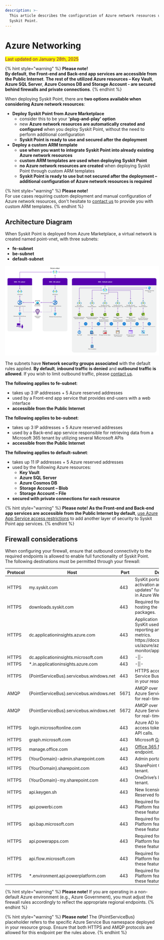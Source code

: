 ```yaml
---
description: >-
  This article describes the configuration of Azure network resources used by
  Syskit Point.
---
```


# Azure Networking

<mark style="color:purple;">Last updated on January 28th, 2025</mark>

{% hint style="warning" %}
**Please note!**\
**By default**, **the Front-end and Back-end app services are accessible from the Public Internet**. **The rest of the utilized Azure resources – Key Vault**, **Azure SQL Server**, **Azure Cosmos DB and Storage Account - are secured behind firewalls and private connections**.
{% endhint %}

When deploying Syskit Point, there are **two options available when considering Azure network resources**:

* **Deploy Syskit Point from Azure Marketplace**
  * consider this to be your **'plug-and-play' option**
  * new **Azure network resources are automatically created and configured** when you deploy Syskit Point, without the need to perform additional configuration
  * **Syskit Point is ready to use and secured after the deployment**
* **Deploy a custom ARM template**
  * **use when you want to integrate Syskit Point into already existing Azure network resources**
  * **custom ARM templates are used when deploying Syskit Point**
  * **no Azure network resources are created** when deploying Syskit Point through custom ARM templates
  * **Syskit Point is ready to use but not secured after the deployment – additional configuration of Azure network resources is required**

{% hint style="warning" %}
**Please note!**\
For use cases requiring custom deployment and manual configuration of Azure network resources, don't hesitate to [contact us](https://www.syskit.com/company/contact-us) to provide you with custom ARM templates.
{% endhint %}

## Architecture Diagram

When Syskit Point is deployed from Azure Marketplace, a virtual network is created named point-vnet, with three subnets:

* **fe-subnet**
* **be-subnet**
* **default-subnet**

![Azure Networking - Architecture Diagram](../../.gitbook/assets/azure-networking-diagram.png)

The subnets have **Network security groups associated** with the default rules applied. **By default**, **inbound traffic is denied** and **outbound traffic is allowed**. If you wish to limit outbound traffic, please [contact us](https://www.syskit.com/company/contact-us).

**The following applies to fe-subnet**:

* takes up 3 IP addresses + 5 Azure reserved addresses
* used by a Front-end app service that provides end-users with a web interface
* **accessible from the Public Internet**

**The following applies to be-subnet**:

* takes up 3 IP addresses + 5 Azure reserved addresses
* used by a Back-end app service responsible for retrieving data from a Microsoft 365 tenant by utilizing several Microsoft APIs
* **accessible from the Public Internet**

**The following applies to default-subnet**:

* takes up 11 IP addresses + 5 Azure reserved addresses
* used by the following Azure resources:
  * **Key Vault**
  * **Azure SQL Server**
  * **Azure Cosmos DB**
  * **Storage Account – Blob**
  * **Storage Account – File**
* **secured with private connections for each resource**

{% hint style="warning" %}
**Please note!** **As the Front-end and Back-end app services are accessible from the Public Internet by default**, [use Azure App Service access restrictions](https://docs.microsoft.com/en-us/azure/app-service/app-service-ip-restrictions) to add another layer of security to Syskit Point app services.
{% endhint %}

## Firewall considerations

When configuring your firewall, ensure that outbound connectivity to the required endpoints is allowed to enable full functionality of Syskit Point.\
The following destinations must be permitted through your firewall:

<table><thead><tr><th width="111">Protocol</th><th width="272">Host</th><th width="87">Port</th><th>Description</th></tr></thead><tbody><tr><td>HTTPS</td><td>my.syskit.com</td><td>443</td><td>SysKit portal for license activation and “Check for updates” functionality, hosted in Azure West Europe.</td></tr><tr><td>HTTPS</td><td>downloads.syskit.com</td><td>443</td><td>Required for future updates, hosting the deployment packages.</td></tr><tr><td>HTTPS</td><td>dc.applicationinsights.azure.com</td><td>443</td><td>Application Insights owned by SysKit used for critical error reporting and performance metrics. https://docs.microsoft.com/en-us/azure/azure-monitor/app/ip-addresses</td></tr><tr><td>HTTPS</td><td>dc.applicationinsights.microsoft.com</td><td>443</td><td>-||-</td></tr><tr><td>HTTPS</td><td>*.in.applicationinsights.azure.com</td><td>443</td><td>-||-</td></tr><tr><td>HTTPS</td><td>{PointServiceBus}.servicebus.windows.net</td><td>443</td><td>HTTPS access to the Azure Service Bus instance deployed in your resource group.</td></tr><tr><td>AMQP</td><td>{PointServiceBus}.servicebus.windows.net</td><td>5671</td><td>AMQP over TLS access to the Azure Service Bus. Required for real-time communication.</td></tr><tr><td>AMQP</td><td>{PointServiceBus}.servicebus.windows.net</td><td>5672</td><td>AMQP over TLS access to the Azure Service Bus. Required for real-time communication.</td></tr><tr><td>HTTPS</td><td>login.microsoftonline.com</td><td>443</td><td>Azure AD login endpoint to get access tokens necessary for API calls.</td></tr><tr><td>HTTPS</td><td>graph.microsoft.com</td><td>443</td><td>Microsoft <a href="https://docs.microsoft.com/en-us/graph/">Graph API</a> endpoint.</td></tr><tr><td>HTTPS</td><td>manage.office.com</td><td>443</td><td><a href="https://docs.microsoft.com/en-us/office/office-365-management-api/office-365-management-apis-overview">Office 365 Management API</a> endpoint.</td></tr><tr><td>HTTPS</td><td>{YourDomain}-admin.sharepoint.com</td><td>443</td><td>Admin portal of your tenant.</td></tr><tr><td>HTTPS</td><td>{YourDomain}.sharepoint.com</td><td>443</td><td>SharePoint Online sites of your tenant.</td></tr><tr><td>HTTPS</td><td>{YourDomain}-my.sharepoint.com</td><td>443</td><td>OneDrive’s location for your tenant.</td></tr><tr><td>HTTPS</td><td>api.keygen.sh</td><td>443</td><td>New licensing system. Reserved for future usage.</td></tr><tr><td>HTTPS</td><td>api.powerbi.com</td><td>443</td><td>Required for Syskit Point Power Platform features. Optional if these features are not in use.</td></tr><tr><td>HTTPS</td><td>api.bap.microsoft.com</td><td>443</td><td>Required for Syskit Point Power Platform features. Optional if these features are not in use.</td></tr><tr><td>HTTPS</td><td>api.powerapps.com</td><td>443</td><td>Required for Syskit Point Power Platform features. Optional if these features are not in use.</td></tr><tr><td>HTTPS</td><td>api.flow.microsoft.com</td><td>443</td><td>Required for Syskit Point Power Platform features. Optional if these features are not in use.</td></tr><tr><td>HTTPS</td><td>*.environment.api.powerplatform.com</td><td>443</td><td>Required for Syskit Point Power Platform features. Optional if these features are not in use.</td></tr></tbody></table>

{% hint style="warning" %}
**Please note!** If you are operating in a non-default Azure environment (e.g., Azure Government), you must adjust the firewall rules accordingly to reflect the appropriate regional endpoints.
{% endhint %}

{% hint style="warning" %}
**Please note!** The {PointServiceBus} placeholder refers to the specific Azure Service Bus namespace deployed in your resource group. Ensure that both HTTPS and AMQP protocols are allowed for this endpoint per the rules above.
{% endhint %}
